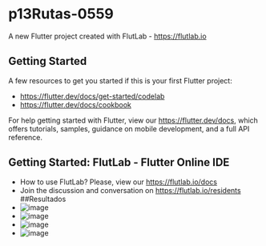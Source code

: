 # p13Rutas-0559

A new Flutter project created with FlutLab - https://flutlab.io

## Getting Started

A few resources to get you started if this is your first Flutter project:

- https://flutter.dev/docs/get-started/codelab
- https://flutter.dev/docs/cookbook

For help getting started with Flutter, view our
https://flutter.dev/docs, which offers tutorials,
samples, guidance on mobile development, and a full API reference.

## Getting Started: FlutLab - Flutter Online IDE

- How to use FlutLab? Please, view our https://flutlab.io/docs
- Join the discussion and conversation on https://flutlab.io/residents
##Resultados
- ![image](https://github.com/AlexaZamoraDominguez/p15Rutas2-0559/assets/143548233/d265edcc-8906-4fb5-a598-48f5e429d2c9)
- ![image](https://github.com/AlexaZamoraDominguez/p15Rutas2-0559/assets/143548233/c6b3612e-7002-4859-88b9-5660cf9cfb1b)
- ![image](https://github.com/AlexaZamoraDominguez/p15Rutas2-0559/assets/143548233/8b983ee3-153f-4d5a-a257-3623c4e910ec)
- ![image](https://github.com/AlexaZamoraDominguez/p15Rutas2-0559/assets/143548233/66f6becc-294f-4140-80a2-7178f203cbc4)



